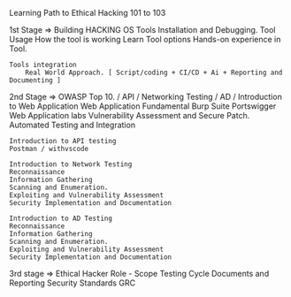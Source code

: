 Learning Path to Ethical Hacking 101 to 103

1st Stage => Building HACKING OS
	Tools Installation and Debugging.
		Tool Usage
		How the tool is working
		Learn Tool options
		Hands-on experience in Tool.

	Tools integration
		Real World Approach. [ Script/coding + CI/CD + Ai + Reporting and Documenting ]

2nd Stage => OWASP Top 10. / API / Networking Testing / AD / 
	Introduction to Web Application
	Web Application Fundamental
	Burp Suite 
	Portswigger Web Application labs
        Vulnerability Assessment and Secure Patch.
	Automated Testing and Integration

	Introduction to API testing 
	Postman / withvscode

	Introduction to Network Testing
	Reconnaissance
	Information Gathering
	Scanning and Enumeration.
	Exploiting and Vulnerability Assessment 
	Security Implementation and Documentation 
	
	Introduction to AD Testing
	Reconnaissance
	Information Gathering
	Scanning and Enumeration.
	Exploiting and Vulnerability Assessment 
	Security Implementation and Documentation 
	
3rd stage => Ethical Hacker
	Role - Scope
	Testing Cycle
	Documents and Reporting
	Security Standards
	GRC
	

